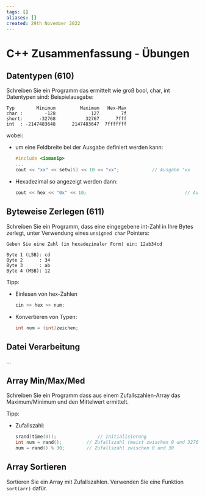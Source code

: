 ```yaml
---
tags: []
aliases: []
created: 29th November 2022
---
```


# C++ Zusammenfassung - Übungen

## Datentypen (610)

Schreiben Sie ein Programm das ermittelt wie groß bool, char, int Datentypen sind: Beispielausgabe:

```
Typ        Minimum         Maximum   Hex-Max
char :        -128             127        7f
short:      -32768           32767      7fff
int  : -2147483648      2147483647  7fffffff
```

wobei:

- um eine Feldbreite bei der Ausgabe definiert werden kann:

  ```c++
  #include <iomanip>
  ...
  cout << "xx" << setw(5) << 10 << "xx";			// Ausgabe "xx   33xx"
  ```

- Hexadezimal so angezeigt werden dann:

  ```c++
  cout << hex << "0x" << 10;									// Ausgabe: "0xa"
  ```

## Byteweise Zerlegen (611)

Schreiben Sie ein Programm, dass eine eingegebene int-Zahl in Ihre Bytes zerlegt, unter Verwendung eines `unsigned char` Pointers:

```
Geben Sie eine Zahl (in hexadezimaler Form) ein: 12ab34cd

Byte 1 (LSB): cd
Byte 2      : 34
Byte 3      : ab
Byte 4 (MSB): 12
```

Tipp:

- Einlesen von hex-Zahlen

  ```c++
  cin >> hex >> num;
  ```

- Konvertieren von Typen: 

  ```c++
  int num = (int)zeichen;
  ```

## Datei Verarbeitung

...

## Array Min/Max/Med

Schreiben Sie ein Programm dass aus einem Zufallszahlen-Array das Maximum/Minimum und den Mittelwert ermittelt.

Tipp:

- Zufallszahl:

  ```c++
  srand(time(0));				// Initialisierung
  int num = rand();			// Zufallszahl (meist zwischen 0 und 32767)
  num = rand() % 30;		// Zufallszahl zwischen 0 und 30
  ```

## Array Sortieren

Sortieren Sie ein Array mit Zufallszahlen. Verwenden Sie eine Funktion `sort(arr)` dafür.
